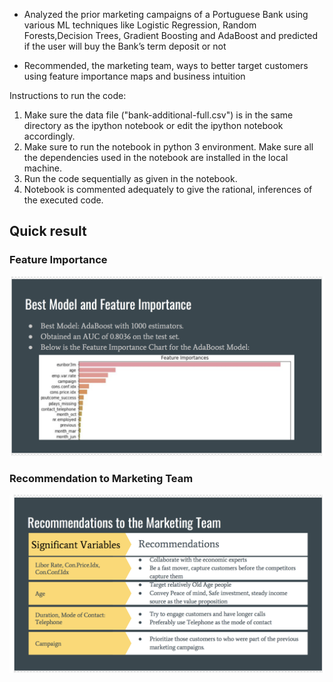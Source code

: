 - Analyzed the prior marketing campaigns of a Portuguese Bank using various ML techniques like Logistic Regression, Random Forests,Decision Trees, Gradient Boosting and AdaBoost and predicted if the user will buy the Bank’s term deposit or not

- Recommended, the marketing team, ways to better target customers using feature importance maps and business intuition


Instructions to run the code:
1. Make sure the data file ("bank-additional-full.csv") is in the same directory as the ipython notebook or 
edit the ipython notebook accordingly.
2. Make sure to run the notebook in python 3 environment. 
Make sure all the dependencies used in the notebook are installed in the local machine.
3. Run the code sequentially as given in the notebook.
4. Notebook is commented adequately to give the rational, inferences of the executed code.

## Quick result
### Feature Importance
![Alt text](s2.png?raw=true "Title")

### Recommendation to Marketing Team
![Alt text](s1.png?raw=true "Title")


